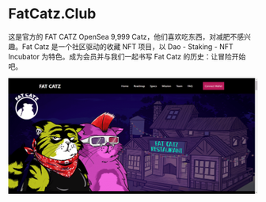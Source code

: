 # FatCatz.Club

这是官方的 FAT CATZ OpenSea 9,999 Catz，他们喜欢吃东西，对减肥不感兴趣。Fat Catz 是一个社区驱动的收藏 NFT 项目，以 Dao - Staking - NFT Incubator 为特色。成为会员并与我们一起书写 Fat Catz 的历史：让冒险开始吧。

![7465132](7465132.png)
